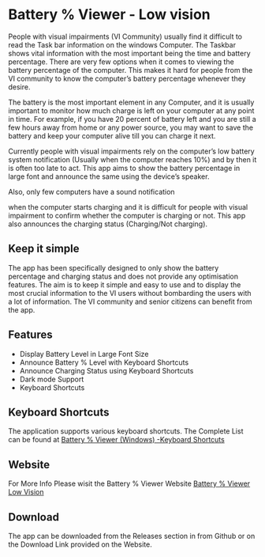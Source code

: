 # Battery % Viewer - Low vision
People with visual impairments (VI Community) usually find it difficult to read the Task bar information on the windows Computer. The Taskbar shows vital information with the most important being the time and battery percentage. There are very few options when it comes to viewing the battery percentage of the computer. This makes it hard for people from the VI community to know the computer’s battery percentage whenever they desire.

The battery is the most important element in any Computer, and it is usually important to monitor how much charge is left on your computer at any point in time. For example, if you have 20 percent of battery left and you are still a few hours away from home or any power source, you may want to save the battery and keep your computer alive till you can charge it next.

Currently people with visual impairments rely on the computer’s low battery system notification (Usually when the computer reaches 10%) and by then it is often too late to act. This app aims to show the battery percentage in large font and announce the same using the device’s speaker.

Also, only few computers have a sound notification

when the computer starts charging and it is difficult for people with visual impairment to confirm whether the computer is charging or not. This app also announces the charging status (Charging/Not charging).

## Keep it simple
The app has been specifically designed to only show the battery percentage and charging status and does not provide any optimisation features. The aim is to keep it simple and easy to use and to display the most crucial information to the VI users without bombarding the users with a lot of information. The VI community and senior citizens can benefit from the app.
## Features
- Display Battery Level in Large Font Size
- Announce Battery % Level with Keyboard Shortcuts
- Announce Charging Status using Keyboard Shortcuts
- Dark mode Support
- Keyboard Shortcuts

## Keyboard Shortcuts
The application supports various keyboard shortcuts. The Complete List can be found at 
[Battery % Viewer (Windows) -Keyboard Shortcuts](https://sites.google.com/view/batteryviewer-low-vision/windows-app/keyboard-shortcuts)

## Website
For More Info Please wisit the Battery % Viewer Website
[Battery % Viewer Low Vision](https://sites.google.com/view/batteryviewer-low-vision/home)

## Download 
The app can be downloaded from the Releases section in from Github or on the Download Link provided on the Website.

